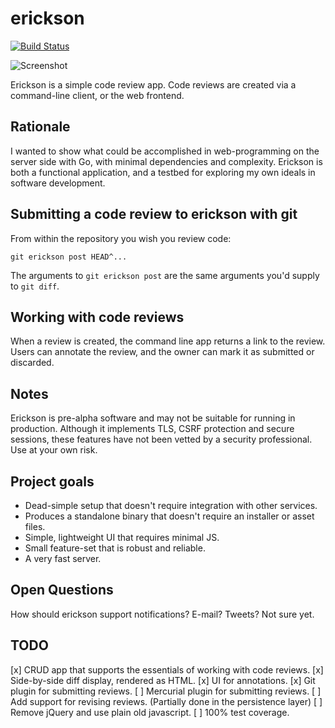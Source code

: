 # erickson
[![Build Status](https://api.travis-ci.org/echlebek/erickson.svg)](https://api.travis-ci.org/echlebek/erickson)

![Screenshot](/../screenshots/screenshots/screenshot_1.png?raw=true "Annotating a review")

Erickson is a simple code review app. Code reviews are created via
a command-line client, or the web frontend.

Rationale
---------
I wanted to show what could be accomplished in web-programming on the server side
with Go, with minimal dependencies and complexity. Erickson is both a functional
application, and a testbed for exploring my own ideals in software development.

Submitting a code review to erickson with git
---------------------------------------------
From within the repository you wish you review code:

    git erickson post HEAD^...

The arguments to `git erickson post` are the same arguments you'd supply to `git diff`.

Working with code reviews
-------------------------
When a review is created, the command line app returns a link to the review.
Users can annotate the review, and the owner can mark it as submitted or discarded.

Notes
-----
Erickson is pre-alpha software and may not be suitable for running in production.
Although it implements TLS, CSRF protection and secure sessions, these features
have not been vetted by a security professional. Use at your own risk.

Project goals
-------------
* Dead-simple setup that doesn't require integration with other services.
* Produces a standalone binary that doesn't require an installer or asset files.
* Simple, lightweight UI that requires minimal JS.
* Small feature-set that is robust and reliable.
* A very fast server.

Open Questions
--------------
How should erickson support notifications? E-mail? Tweets? Not sure yet.

TODO
----
[x] CRUD app that supports the essentials of working with code reviews.
[x] Side-by-side diff display, rendered as HTML.
[x] UI for annotations.
[x] Git plugin for submitting reviews.
[ ] Mercurial plugin for submitting reviews.
[ ] Add support for revising reviews. (Partially done in the persistence layer)
[ ] Remove jQuery and use plain old javascript.
[ ] 100% test coverage.
